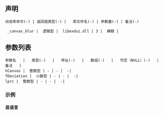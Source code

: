 


## 声明


```table
动态库命令(-) | 返回值类型(-) |   库文件名(-) | 参数量(-) | 备注(-)

 _canvas_blur |  逻辑型 |  libexdui.dll | 3 |  模糊 | 
```


## 参数列表

```table
参数名   |   类型(-)   |   传址(-)   |   数组(-)   |   可空（NULL）(-)   |   备注   |
hCanvas |  整数型 | - | - |  -| 
fDeviation |  小数型 | - | - |  -| 
lprc |  整数型 | - | - |  -| 
```




### 示例
#### 易语言
```c

```